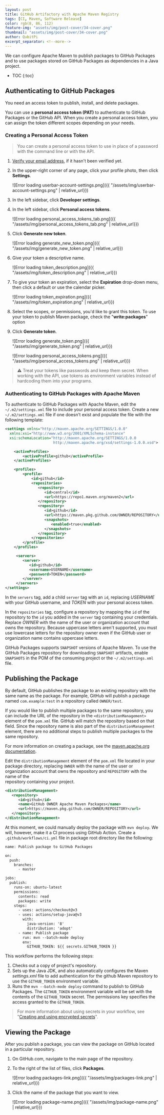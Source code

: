 ```yaml
---
layout: post
title: GitHub Artifactory with Apache Maven Registry
tags: [CI, Maven, Software Release]
color: rgb(8, 86, 112)
feature-img: "assets/img/post-cover/34-cover.png"
thumbnail: "assets/img/post-cover/34-cover.png"
author: QubitPi
excerpt_separator: <!--more-->
---
```


We can configure Apache Maven to publish packages to GitHub Packages and to use packages stored on GitHub Packages as 
dependencies in a Java project.

<!--more-->

* TOC
{:toc}

Authenticating to GitHub Packages
---------------------------------

You need an access token to publish, install, and delete packages.

You can use a **personal access token (PAT)** to authenticate to GitHub Packages or the GitHub API. When you create a
personal access token, you can assign the token different scopes depending on your needs.

### Creating a Personal Access Token

> You can create a personal access token to use in place of a password with the command line or with the API.

1. [Verify your email address](https://docs.github.com/en/github/getting-started-with-github/verifying-your-email-address), if it hasn't been verified yet.

2. In the upper-right corner of any page, click your profile photo, then click **Settings**.

   ![Error loading userbar-account-settings.png]({{ "/assets/img/userbar-account-settings.png" | relative_url}})

3. In the left sidebar, click **Developer settings**.

4. In the left sidebar, click **Personal access tokens**.

   ![Error loading personal_access_tokens_tab.png]({{ "/assets/img/personal_access_tokens_tab.png" | relative_url}})

5. Click **Generate new token**.

   ![Error loading generate_new_token.png]({{ "/assets/img/generate_new_token.png" | relative_url}})

6. Give your token a descriptive name.

   ![Error loading token_description.png]({{ "/assets/img/token_description.png" | relative_url}})

7. To give your token an expiration, select the **Expiration** drop-down menu, then click a default or use the calendar 
   picker.

   ![Error loading token_expiration.png]({{ "/assets/img/token_expiration.png" | relative_url}})

8. Select the scopes, or permissions, you'd like to grant this token. To use your token to publish Maven package, check
   the "**write:packages**" option

9. Click **Generate token**.

   ![Error loading generate_token.png]({{ "/assets/img/generate_token.png" | relative_url}})

   ![Error loading personal_access_tokens.png]({{ "/assets/img/personal_access_tokens.png" | relative_url}})


> ⚠️ Treat your tokens like passwords and keep them secret. When working with the API, use tokens as environment
> variables instead of hardcoding them into your programs.

### Authenticating to GitHub Packages with Apache Maven

To authenticate to GitHub Packages with Apache Maven, edit the `~/.m2/settings.xml` file to include your personal access 
token. Create a new `~/.m2/settings.xml` file if one doesn't exist and populate the file with the following template:

```xml
<settings xmlns="http://maven.apache.org/SETTINGS/1.0.0"
  xmlns:xsi="http://www.w3.org/2001/XMLSchema-instance"
  xsi:schemaLocation="http://maven.apache.org/SETTINGS/1.0.0
                      http://maven.apache.org/xsd/settings-1.0.0.xsd">

    <activeProfiles>
        <activeProfile>github</activeProfile>
    </activeProfiles>

    <profiles>
        <profile>
            <id>github</id>
            <repositories>
               <repository>
                  <id>central</id>
                  <url>https://repo1.maven.org/maven2</url>
               </repository>
               <repository>
                  <id>github</id>
                  <url>https://maven.pkg.github.com/OWNER/REPOSITORY</url>
                  <snapshots>
                     <enabled>true</enabled>
                  </snapshots>
               </repository>
            </repositories>
        </profile>
    </profiles>

     <servers>
        <server>
           <id>github</id>
           <username>USERNAME</username>
           <password>TOKEN</password>
        </server>
     </servers>
</settings>
```

In the `servers` tag, add a child `server` tag with an `id`, replacing _USERNAME_ with your GitHub username, and _TOKEN_ 
with your personal access token.

In the `repositories` tag, configure a repository by mapping the `id` of the repository to the `id` you added in the 
`server` tag containing your credentials. Replace _OWNER_ with the name of the user or organization account that owns
the repository. Because uppercase letters aren't supported, you must use lowercase letters for the repository owner even 
if the GitHub user or organization name contains uppercase letters.

GitHub Packages supports `SNAPSHOT` versions of Apache Maven. To use the GitHub Packages repository for downloading `SNAPSHOT` artifacts, enable `SNAPSHOTS` in the POM of the consuming project or the `~/.m2/settings.xml` file.

Publishing the Package
----------------------

By default, GitHub publishes the package to an existing repository with the same name as the package. For example, GitHub 
will publish a package named `com.example:test` in a repository called `OWNER/test`.

If you would like to publish multiple packages to the same repository, you can include the URL of the repository in the 
`<distributionManagement>` element of the `pom.xml` file. GitHub will match the repository based on that field. Since
the repository name is also part of the `distributionManagement` element, there are no additional steps to publish 
multiple packages to the same repository.

For more information on creating a package, see the
[maven.apache.org documentation](https://maven.apache.org/guides/getting-started/maven-in-five-minutes.html).

Edit the `distributionManagement` element of the `pom.xml` file located in your package directory, replacing `OWNER` 
with the name of the user or organization account that owns the repository and `REPOSITORY` with the name of the  
repository containing your project.

```xml
<distributionManagement>
   <repository>
      <id>github</id>
      <name>GitHub OWNER Apache Maven Packages</name>
      <url>https://maven.pkg.github.com/OWNER/REPOSITORY</url>
   </repository>
</distributionManagement>
```

At this moment, we could manually deploy the package with `mvn deploy`. We will, however, make it a CI process using
GitHub Action. Create a `.github/workflows/ci.yml` file in package root directory like the following:

```xml
name: Publish package to GitHub Packages

on:
  push:
    branches:
      - master

jobs:
  publish:
    runs-on: ubuntu-latest 
    permissions: 
      contents: read
      packages: write 
    steps:
      - uses: actions/checkout@v3
      - uses: actions/setup-java@v3
        with:
          java-version: '8'
          distribution: 'adopt'
      - name: Publish package
        run: mvn --batch-mode deploy
        env:
          GITHUB_TOKEN: ${{ secrets.GITHUB_TOKEN }}
```

This workflow performs the following steps:

1. Checks out a copy of project's repository.
2. Sets up the Java JDK, and also automatically configures the Maven _settings.xml_ file to add authentication for the 
   github Maven repository to use the `GITHUB_TOKEN` environment variable.
3. Runs the `mvn --batch-mode deploy` command to publish to GitHub Packages. The `GITHUB_TOKEN` environment variable
   will be set with the contents of the `GITHUB_TOKEN` secret. The permissions key specifies the access granted to the 
   `GITHUB_TOKEN`.

> For more information about using secrets in your workflow, see
> "[Creating and using encrypted secrets](https://docs.github.com/en/actions/automating-your-workflow-with-github-actions/creating-and-using-encrypted-secrets)".

Viewing the Package
-------------------

After you publish a package, you can view the package on GitHub located in a particular repository.

1. On GitHub.com, navigate to the main page of the repository.
2. To the right of the list of files, click **Packages**.

   ![Error loading packages-link.png]({{ "/assets/img/packages-link.png" | relative_url}})
   
3. Click the name of the package that you want to view.

   ![Error loading package-name.png]({{ "/assets/img/package-name.png" | relative_url}})
